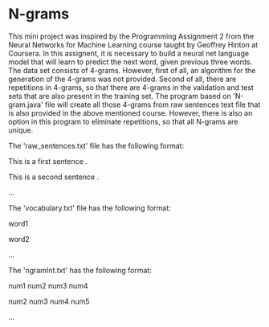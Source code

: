 # N-grams
This mini project was inspired by the Programming Assignment 2
from the Neural Networks for Machine Learning course taught by 
Geoffrey Hinton at Coursera. In this assignent, it is necessary 
to build a neural net language model that will learn to predict 
the next word, given previous three words. The data set consists 
of 4-grams. However, first of all, an algorithm for the generation
of the 4-grams was not provided. Second of all, there are repetitions 
in 4-grams, so that there are 4-grams in the validation and test 
sets that are also present in the training set. The program based 
on 'N-gram.java' file will create all those 4-grams from raw sentences 
text file that is also provided in the above mentioned course. 
However, there is also an option in this program to eliminate 
repetitions, so that all N-grams are unique.

The 'raw_sentences.txt' file has the following format:

This is a first sentence .

This is a second sentence .

...

The 'vocabulary.txt' file has the following format:

word1

word2

...

The 'ngramInt.txt' has the following format:

num1 num2 num3 num4

num2 num3 num4 num5

...
